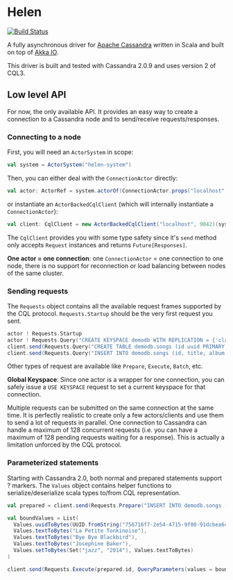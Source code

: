 # Helen

[![Build Status](https://travis-ci.org/vptheron/helen.svg?branch=master)](https://travis-ci.org/vptheron/helen)

A fully asynchronous driver for [Apache Cassandra](http://cassandra.apache.org/) written in Scala and built on top of [Akka IO](http://akka.io/).

This driver is built and tested with Cassandra 2.0.9 and uses version 2 of CQL3.

## Low level API

For now, the only available API. It provides an easy way to create a connection to a Cassandra node and to send/receive requests/responses.

### Connecting to a node

First, you will need an `ActorSystem` in scope:

```scala
val system = ActorSystem("helen-system")
```

Then, you can either deal with the `ConnectionActor` directly:

```scala
val actor: ActorRef = system.actorOf(ConnectionActor.props("localhost", 9042))
```

or instantiate an `ActorBackedCqlClient` (which will internally instantiate a `ConnectionActor`):

```scala
val client: CqlClient = new ActorBackedCqlClient("localhost", 9042)(system)
```

The `CqlClient` provides you with some type safety since it's `send` method only accepts `Request` instances and returns `Future[Responses]`.

**One actor = one connection**: one `ConnectionActor` = one connection to one node, there is no support for reconnection or load balancing between nodes of the same cluster.

### Sending requests

The `Requests` object contains all the available request frames supported by the CQL protocol. `Requests.Startup` should be the very first request you sent.

```scala
actor ! Requests.Startup
actor ! Requests.Query("CREATE KEYSPACE demodb WITH REPLICATION = {'class' : 'SimpleStrategy','replication_factor': 1}")
client.send(Requests.Query("CREATE TABLE demodb.songs (id uuid PRIMARY KEY, title text, album text, artist text, tags set<text>, data blob)"))
client.send(Requests.Query("INSERT INTO demodb.songs (id, title, album, artist, tags) VALUES (756716f7-2e54-4715-9f00-91dcbea6cf50, 'La Petite Tonkinoise', 'Bye Bye Blackbird', 'Joséphine Baker', {'jazz', '2013'})"))
```

Other types of request are available like `Prepare`, `Execute`, `Batch`, etc.

**Global Keyspace**: Since one actor is a wrapper for one connection, you can safely issue a `USE KEYSPACE` request to set a current keyspace for that connection.

Multiple requests can be submitted on the same connection at the same time. It is perfectly realistic to create only a few actors/clients and use them to send a lot of requests in parallel. One connection to Cassandra can handle a maximum of 128 concurrent requests (i.e. you can have a maximum of 128 pending requests waiting for a response). This is actually a limitation unforced by the CQL protocol.

### Parameterized statements

Starting with Cassandra 2.0, both normal and prepared statements support ? markers. The `Values` object contains helper functions to serialize/deserialize scala types to/from CQL representation.

```scala
val prepared = client.send(Requests.Prepare("INSERT INTO demodb.songs (id, title, album, artist, tags) VALUES (?, ?, ?, ?, ?)")).asInstanceOf[Prepared]

val boundValues = List(
  Values.uuidToBytes(UUID.fromString("756716f7-2e54-4715-9f00-91dcbea6cf50")),
  Values.textToBytes("La Petite Tonkinoise"),
  Values.textToBytes("Bye Bye Blackbird"),
  Values.textToBytes("Josephine Baker"),
  Values.setToBytes(Set("jazz", "2014"), Values.textToBytes)
)

client.send(Requests.Execute(prepared.id, QueryParameters(values = boundValues)))
```
